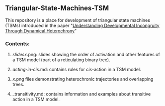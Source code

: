  ## Triangular-State-Machines-TSM  
 
This repository is a place for development of triangular state machines (TSMs) introduced in the paper "[Understanding Developmental Incongruity Through Dynamical Heterochrony](https://github.com/Orthogonal-Research-Lab/Developmental-Incongruities-and-Heterochrony/blob/master/Developmental-Incongruity-Heterochrony.md)"  

### Contents:

1) _slidesx_.png: slides showing the order of activation and other features of a TSM model (part of a reticulating binary tree).  

2) _acting-in-cis_.md: contains rules for _cis_-action in a TSM model.  

3) _x_.png files demonstrating heterochronic trajectories and overlapping trees.  

4) _transitivity.md: contains information and examples about transitive action in a TSM model.


 
 
